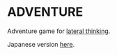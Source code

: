 ADVENTURE
=========
Adventure game for [lateral thinking](http://sui-hei.net).

Japanese version [here](./README_JP.md).
